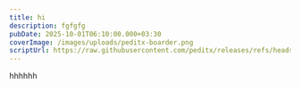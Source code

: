 ```yaml
---
title: hi
description: fgfgfg
pubDate: 2025-10-01T06:10:00.000+03:30
coverImage: /images/uploads/peditx-boarder.png
scriptUrl: https://raw.githubusercontent.com/peditx/releases/refs/heads/main/src/content/config.ts
---
```

hhhhhh
